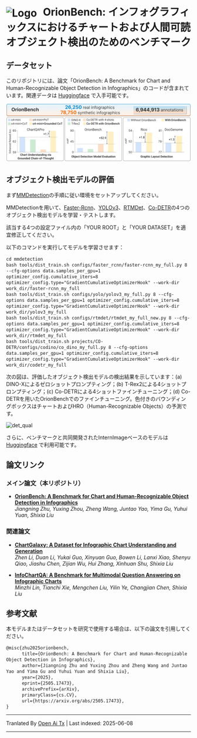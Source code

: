 <h1>
  <img src="https://raw.githubusercontent.com/OrionBench/OrionBench/main/logo.png" alt="Logo" width="80" style="vertical-align: middle; margin-right: 10px;"/>
  OrionBench: インフォグラフィックスにおけるチャートおよび人間可読オブジェクト検出のためのベンチマーク
</h1>

## データセット

このリポジトリには、論文「OrionBench: A Benchmark for Chart and Human-Recognizable Object Detection in Infographics」のコードが含まれています。関連データは [Huggingface](https://huggingface.co/datasets/OrionBench/OrionBench) で入手可能です。

![TEASER](https://raw.githubusercontent.com/OrionBench/OrionBench/main/teaser.png)

## オブジェクト検出モデルの評価
まず[MMDetection](https://raw.githubusercontent.com/OrionBench/OrionBench/main/mmdetection)の手順に従い環境をセットアップしてください。

MMDetectionを用いて、[Faster-Rcnn](https://raw.githubusercontent.com/OrionBench/OrionBench/main/mmdetection/configs/faster_rcnn/faster-rcnn_my_full.py)、[YOLOv3](https://raw.githubusercontent.com/OrionBench/OrionBench/main/mmdetection/configs/yolo/yolov3_my_full.py)、[RTMDet](https://raw.githubusercontent.com/OrionBench/OrionBench/main/mmdetection/configs/rtmdet/rtmdet_my_full.py)、[Co-DETR](https://raw.githubusercontent.com/OrionBench/OrionBench/main/mmdetection/projects/CO-DETR/configs/codino/co_dino_my_full.py)の4つのオブジェクト検出モデルを学習・テストします。

該当する4つの設定ファイル内の「YOUR ROOT」と「YOUR DATASET」を適宜修正してください。

以下のコマンドを実行してモデルを学習させます：
```
cd mmdetection
bash tools/dist_train.sh configs/faster_rcnn/faster-rcnn_my_full.py 8 --cfg-options data.samples_per_gpu=1 optimizer_config.cumulative_iters=8 optimizer_config.type="GradientCumulativeOptimizerHook" --work-dir work_dir/faster-rcnn_my_full
bash tools/dist_train.sh configs/yolo/yolov3_my_full.py 8 --cfg-options data.samples_per_gpu=1 optimizer_config.cumulative_iters=8 optimizer_config.type="GradientCumulativeOptimizerHook" --work-dir work_dir/yolov3_my_full
bash tools/dist_train.sh configs/rtmdet/rtmdet_my_full_new.py 8 --cfg-options data.samples_per_gpu=1 optimizer_config.cumulative_iters=8 optimizer_config.type="GradientCumulativeOptimizerHook" --work-dir work_dir/rtmdet_my_full
bash tools/dist_train.sh projects/CO-DETR/configs/codino/co_dino_my_full.py 8 --cfg-options data.samples_per_gpu=1 optimizer_config.cumulative_iters=8 optimizer_config.type="GradientCumulativeOptimizerHook" --work-dir work_dir/codetr_my_full
```

次の図は、評価したオブジェクト検出モデルの検出結果を示しています：(a) DINO-Xによるゼロショットプロンプティング；(b) T-Rex2による4ショットプロンプティング；(c) Co-DETRによる4ショットファインチューニング；(d) Co-DETRを用いたOrionBenchでのファインチューニング。色付きのバウンディングボックスはチャートおよびHRO（Human-Recognizable Objects）の予測です。

![det_qual](https://raw.githubusercontent.com/OrionBench/OrionBench/main/det_qual.png)

さらに、ベンチマークと共同開発されたInternImageベースのモデルは [Huggingface](https://huggingface.co/OrionBench/InternImage_L_DINO) で利用可能です。

## 論文リンク

### メイン論文（本リポジトリ）

- **[OrionBench: A Benchmark for Chart and Human-Recognizable Object Detection in Infographics](https://arxiv.org/abs/2505.17473)**  
  _Jiangning Zhu, Yuxing Zhou, Zheng Wang, Juntao Yao, Yima Gu, Yuhui Yuan, Shixia Liu_

### 関連論文

- **[ChartGalaxy: A Dataset for Infographic Chart Understanding and Generation](https://arxiv.org/abs/2505.18668)**  
  _Zhen Li, Duan Li, Yukai Guo, Xinyuan Guo, Bowen Li, Lanxi Xiao, Shenyu Qiao, Jiashu Chen, Zijian Wu, Hui Zhang, Xinhuan Shu, Shixia Liu_

- **[InfoChartQA: A Benchmark for Multimodal Question Answering on Infographic Charts](https://arxiv.org/abs/2505.19028)**  
  _Minzhi Lin, Tianchi Xie, Mengchen Liu, Yilin Ye, Changjian Chen, Shixia Liu_


## 参考文献

本モデルまたはデータセットを研究で使用する場合は、以下の論文を引用してください。

```
@misc{zhu2025orionbench,
      title={OrionBench: A Benchmark for Chart and Human-Recognizable Object Detection in Infographics}, 
      author={Jiangning Zhu and Yuxing Zhou and Zheng Wang and Juntao Yao and Yima Gu and Yuhui Yuan and Shixia Liu},
      year={2025},
      eprint={2505.17473},
      archivePrefix={arXiv},
      primaryClass={cs.CV},
      url={https://arxiv.org/abs/2505.17473}, 
}
```


---


Tranlated By [Open Ai Tx](https://github.com/OpenAiTx/OpenAiTx) | Last indexed: 2025-06-08


---